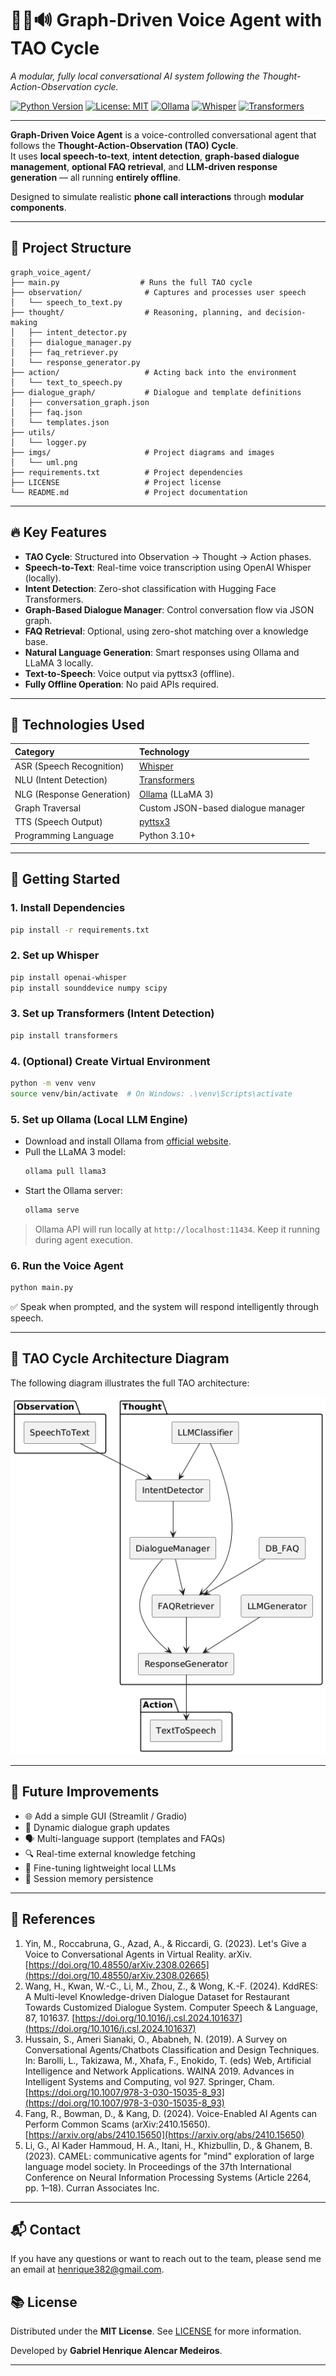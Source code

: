 # 🎤🧠🔊 Graph-Driven Voice Agent with TAO Cycle

_A modular, fully local conversational AI system following the Thought-Action-Observation cycle._

[![Python Version](https://img.shields.io/badge/python-3.10+-blue.svg)](https://www.python.org/downloads/)
[![License: MIT](https://img.shields.io/badge/License-MIT-yellow.svg)](LICENSE)
[![Ollama](https://img.shields.io/badge/LLM-Ollama-green)](https://ollama.com/)
[![Whisper](https://img.shields.io/badge/ASR-Whisper-lightgrey)](https://github.com/openai/whisper)
[![Transformers](https://img.shields.io/badge/NLU-Transformers-blue)](https://huggingface.co/)

---

**Graph-Driven Voice Agent** is a voice-controlled conversational agent that follows the **Thought-Action-Observation (TAO) Cycle**.  
It uses **local speech-to-text**, **intent detection**, **graph-based dialogue management**, **optional FAQ retrieval**, and **LLM-driven response generation** — all running **entirely offline**.

Designed to simulate realistic **phone call interactions** through **modular components**.

---

## 📂 Project Structure

```
graph_voice_agent/
├── main.py                  # Runs the full TAO cycle
├── observation/              # Captures and processes user speech
│   └── speech_to_text.py
├── thought/                  # Reasoning, planning, and decision-making
│   ├── intent_detector.py
│   ├── dialogue_manager.py
│   ├── faq_retriever.py
│   └── response_generator.py
├── action/                   # Acting back into the environment
│   └── text_to_speech.py
├── dialogue_graph/           # Dialogue and template definitions
│   ├── conversation_graph.json
│   ├── faq.json
│   └── templates.json
├── utils/
│   └── logger.py
├── imgs/                     # Project diagrams and images
│   └── uml.png
├── requirements.txt          # Project dependencies
├── LICENSE                   # Project license
└── README.md                 # Project documentation
```

---

## 🔥 Key Features

- **TAO Cycle**: Structured into Observation → Thought → Action phases.
- **Speech-to-Text**: Real-time voice transcription using OpenAI Whisper (locally).
- **Intent Detection**: Zero-shot classification with Hugging Face Transformers.
- **Graph-Based Dialogue Manager**: Control conversation flow via JSON graph.
- **FAQ Retrieval**: Optional, using zero-shot matching over a knowledge base.
- **Natural Language Generation**: Smart responses using Ollama and LLaMA 3 locally.
- **Text-to-Speech**: Voice output via pyttsx3 (offline).
- **Fully Offline Operation**: No paid APIs required.

---

## 🧩 Technologies Used

| Category | Technology |
|:---------|:------------|
| ASR (Speech Recognition) | [Whisper](https://github.com/openai/whisper) |
| NLU (Intent Detection) | [Transformers](https://huggingface.co/) |
| NLG (Response Generation) | [Ollama](https://ollama.com/) (LLaMA 3) |
| Graph Traversal | Custom JSON-based dialogue manager |
| TTS (Speech Output) | [pyttsx3](https://pyttsx3.readthedocs.io/en/latest/) |
| Programming Language | Python 3.10+ |

---

## 🚀 Getting Started

### 1. Install Dependencies

```bash
pip install -r requirements.txt
```

### 2. Set up Whisper

```bash
pip install openai-whisper
pip install sounddevice numpy scipy
```

### 3. Set up Transformers (Intent Detection)

```bash
pip install transformers
```

### 4. (Optional) Create Virtual Environment

```bash
python -m venv venv
source venv/bin/activate  # On Windows: .\venv\Scripts\activate
```

### 5. Set up Ollama (Local LLM Engine)

- Download and install Ollama from [official website](https://ollama.com/).
- Pull the LLaMA 3 model:
    ```bash
    ollama pull llama3
    ```
- Start the Ollama server:
    ```bash
    ollama serve
    ```

> Ollama API will run locally at `http://localhost:11434`. Keep it running during agent execution.

### 6. Run the Voice Agent

```bash
python main.py
```

✅ Speak when prompted, and the system will respond intelligently through speech.

---

## 🧠 TAO Cycle Architecture Diagram

The following diagram illustrates the full TAO architecture:

![TAO Cycle Diagram](imgs/uml.png)

---

## 🌟 Future Improvements

- 🌐 Add a simple GUI (Streamlit / Gradio)
- 🧠 Dynamic dialogue graph updates
- 🗣️ Multi-language support (templates and FAQs)
- 🔍 Real-time external knowledge fetching
- 🧠 Fine-tuning lightweight local LLMs
- 💾 Session memory persistence

---

## 📖 References

   1. Yin, M., Roccabruna, G., Azad, A., & Riccardi, G. (2023). Let's Give a Voice to Conversational Agents in Virtual Reality. arXiv. [https://doi.org/10.48550/arXiv.2308.02665](https://doi.org/10.48550/arXiv.2308.02665)
   2. Wang, H., Kwan, W.-C., Li, M., Zhou, Z., & Wong, K.-F. (2024). KddRES: A Multi-level Knowledge-driven Dialogue Dataset for Restaurant Towards Customized Dialogue System. Computer Speech & Language, 87, 101637. [https://doi.org/10.1016/j.csl.2024.101637](https://doi.org/10.1016/j.csl.2024.101637)
   3. Hussain, S., Ameri Sianaki, O., Ababneh, N. (2019). A Survey on Conversational Agents/Chatbots Classification and Design Techniques. In: Barolli, L., Takizawa, M., Xhafa, F., Enokido, T. (eds) Web, Artificial Intelligence and Network Applications. WAINA 2019. Advances in Intelligent Systems and Computing, vol 927. Springer, Cham. [https://doi.org/10.1007/978-3-030-15035-8_93](https://doi.org/10.1007/978-3-030-15035-8_93)
   4. Fang, R., Bowman, D., & Kang, D. (2024). Voice-Enabled AI Agents can Perform Common Scams (arXiv:2410.15650). [https://arxiv.org/abs/2410.15650](https://arxiv.org/abs/2410.15650)
   5. Li, G., Al Kader Hammoud, H. A., Itani, H., Khizbullin, D., & Ghanem, B. (2023). CAMEL: communicative agents for "mind" exploration of large language model society. In Proceedings of the 37th International Conference on Neural Information Processing Systems (Article 2264, pp. 1–18). Curran Associates Inc.

---

## 📬 Contact

If you have any questions or want to reach out to the team, please send me an email at [henrique382@gmail.com](henrique382@gmail.com).

## 📚 License

Distributed under the **MIT License**. See [LICENSE](LICENSE) for more information.

Developed by **Gabriel Henrique Alencar Medeiros**.

---
